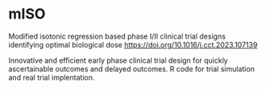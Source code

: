 # mISO
Modified isotonic regression based phase I/II clinical trial designs identifying optimal biological dose
https://doi.org/10.1016/j.cct.2023.107139

Innovative and efficient early phase clinical trial design for quickly ascertainable outcomes and delayed outcomes.
R code for trial simulation and real trial implentation.
